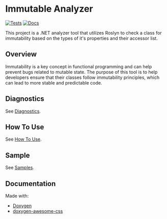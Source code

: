 # Immutable Analyzer
[![Tests](https://github.com/protomorphine/ImmutableAnalyzer/actions/workflows/dotnet-test.yaml/badge.svg)](https://github.com/protomorphine/ImmutableAnalyzer/actions/workflows/dotnet-test.yaml)
[![Docs](https://github.com/protomorphine/ImmutableAnalyzer/actions/workflows/docs.yml/badge.svg?branch=master)](https://github.com/protomorphine/ImmutableAnalyzer/actions/workflows/docs.yml)

This project is a .NET analyzer tool that utilizes Roslyn to check a class for immutability based on
the types of it's properties and their accessor list.

## Overview

Immutability is a key concept in functional programming and can help  prevent bugs related to mutable state.
The purpose of this tool is to help developers ensure that their classes follow immutability principles,
which can lead to more stable and predictable code.

## Diagnostics
See [Diagnostics](ImmutableAnalyzer/ImmutableAnalyzer/doc/diagnostics.md).

## How To Use
See [How To Use](ImmutableAnalyzer/ImmutableAnalyzer/doc/how-to-use.md).

## Sample
See [Samples](ImmutableAnalyzer/ImmutableAnalyzer.Sample/README.md).

## Documentation
Made with:
- [Doxygen](https://www.doxygen.nl/)
- [doxygen-awesome-css](https://github.com/jothepro/doxygen-awesome-css)
